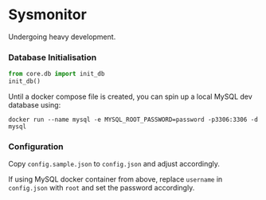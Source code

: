 # Sysmonitor

Undergoing heavy development.

### Database Initialisation
```python
from core.db import init_db
init_db()
```

Until a docker compose file is created, you can spin up a local MySQL dev database using:
```
docker run --name mysql -e MYSQL_ROOT_PASSWORD=password -p3306:3306 -d mysql
```

### Configuration
Copy `config.sample.json` to `config.json` and adjust accordingly.

If using MySQL docker container from above, replace `username` in `config.json` with `root` and set the password accordingly.
